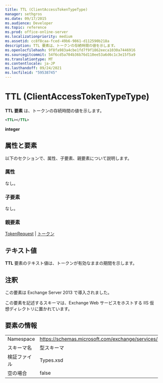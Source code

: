 ```yaml
---
title: TTL (ClientAccessTokenTypeType)
manager: sethgros
ms.date: 09/17/2015
ms.audience: Developer
ms.topic: reference
ms.prod: office-online-server
ms.localizationpriority: medium
ms.assetid: cc8f8caa-fced-49b6-9861-d112590b218a
description: TTL 要素は、トークンの存続時間の値を示します。
ms.openlocfilehash: 9f8fa983a4cbe1fd7f9f1862eeca1030a7446916
ms.sourcegitcommit: 54f6cd5a704b36b76d110ee53a6d6c1c3e15f5a9
ms.translationtype: MT
ms.contentlocale: ja-JP
ms.lasthandoff: 09/24/2021
ms.locfileid: "59538745"
---
```

# <a name="ttl-clientaccesstokentypetype"></a>TTL (ClientAccessTokenTypeType)

**TTL 要素** は、トークンの存続時間の値を示します。 
  
```XML
<TTL></TTL>
```

 **integer**
## <a name="attributes-and-elements"></a>属性と要素

以下のセクションで、属性、子要素、親要素について説明します。
  
### <a name="attributes"></a>属性

なし。
  
### <a name="child-elements"></a>子要素

なし。
  
### <a name="parent-elements"></a>親要素

[TokenRequest](tokenrequest.md)  | [トークン](token.md)
  
## <a name="text-value"></a>テキスト値

**TTL** 要素のテキスト値は、トークンが有効なままの期間を示します。 
  
## <a name="remarks"></a>注釈

この要素は Exchange Server 2013 で導入されました。
  
この要素を記述するスキーマは、Exchange Web サービスをホストする IIS 仮想ディレクトリに置かれています。
  
## <a name="element-information"></a>要素の情報

|||
|:-----|:-----|
|Namespace  <br/> |https://schemas.microsoft.com/exchange/services/2006/types  <br/> |
|スキーマ名  <br/> |型スキーマ  <br/> |
|検証ファイル  <br/> |Types.xsd  <br/> |
|空の場合  <br/> |false  <br/> |
   

